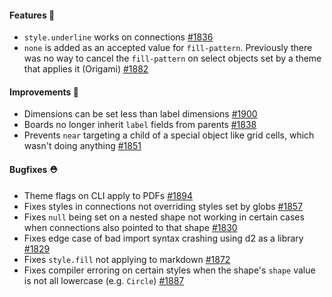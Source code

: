#### Features 🚀

- `style.underline` works on connections [#1836](https://github.com/terrastruct/d2/pull/1836)
- `none` is added as an accepted value for `fill-pattern`. Previously there was no way to cancel the `fill-pattern` on select objects set by a theme that applies it (Origami) [#1882](https://github.com/terrastruct/d2/pull/1882)

#### Improvements 🧹

- Dimensions can be set less than label dimensions [#1900](https://github.com/terrastruct/d2/pull/1900)
- Boards no longer inherit `label` fields from parents [#1838](https://github.com/terrastruct/d2/pull/1838)
- Prevents `near` targeting a child of a special object like grid cells, which wasn't doing anything [#1851](https://github.com/terrastruct/d2/pull/1851)

#### Bugfixes ⛑️

- Theme flags on CLI apply to PDFs [#1894](https://github.com/terrastruct/d2/pull/1894)
- Fixes styles in connections not overriding styles set by globs [#1857](https://github.com/terrastruct/d2/pull/1857)
- Fixes `null` being set on a nested shape not working in certain cases when connections also pointed to that shape [#1830](https://github.com/terrastruct/d2/pull/1830)
- Fixes edge case of bad import syntax crashing using d2 as a library [#1829](https://github.com/terrastruct/d2/pull/1829)
- Fixes `style.fill` not applying to markdown [#1872](https://github.com/terrastruct/d2/pull/1872)
- Fixes compiler erroring on certain styles when the shape's `shape` value is not all lowercase (e.g. `Circle`) [#1887](https://github.com/terrastruct/d2/pull/1887)
